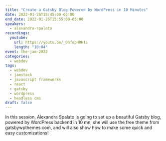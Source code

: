 ```yaml
---
title: "Create a Gatsby Blog Powered by WordPress in 10 Minutes"
date: 2022-01-26T15:45:00-05:00
end_date: 2022-01-26T15:55:00-05:00
speakers:
  - alexandra-spalato
recordings:
  youtube:
    url: https://youtu.be/_DnfopHRH1s
    length: "10:04"
event: the-jam-2022
categories:
  - webdev
tags:
  - webdev
  - jamstack
  - javascript frameworks
  - react
  - gatsby
  - wordpress
  - headless cms
draft: false
---
```


In this session, Alexandra Spalato is going to set up a beautiful Gatsby blog, powered by WordPress backend in 10 mn, she will use the free theme from gatsbywpthemes.com, and will also show how to make some quick and easy customizations!
